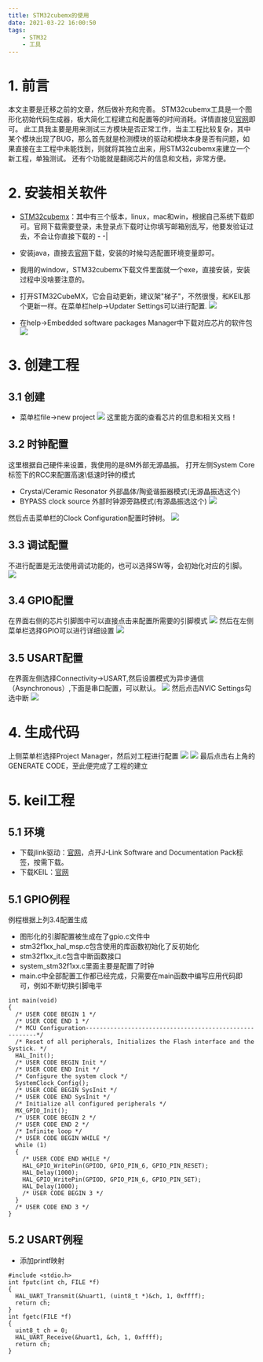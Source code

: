 ```yaml
---
title: STM32cubemx的使用
date: 2021-03-22 16:00:50
tags:
    - STM32
    - 工具
---
```


# 1. 前言
本文主要是迁移之前的文章，然后做补充和完善。
STM32cubemx工具是一个图形化初始代码生成器，极大简化工程建立和配置等的时间消耗。详情直接见[官网](https://www.st.com/zh/development-tools/stm32cubemx.html)即可。
此工具我主要是用来测试三方模块是否正常工作，当主工程比较复杂，其中某个模块出现了BUG，那么首先就是检测模块的驱动和模块本身是否有问题，如果直接在主工程中未能找到，则就将其独立出来，用STM32cubemx来建立一个新工程，单独测试。
还有个功能就是翻阅芯片的信息和文档，非常方便。

<!-- more -->
# 2. 安装相关软件

* [STM32cubemx](https://www.st.com/zh/development-tools/stm32cubemx.html)：其中有三个版本，linux，mac和win，根据自己系统下载即可。官网下载需要登录，未登录点下载时让你填写邮箱别乱写，他要发验证过去，不会让你直接下载的 - -|

* 安装java，直接去[官网](https://www.java.com/zh-CN/)下载，安装的时候勾选配置环境变量即可。

* 我用的window，STM32cubemx下载文件里面就一个exe，直接安装，安装过程中没啥要注意的。

* 打开STM32CubeMX，它会自动更新，建议架"梯子"，不然很慢，和KEIL那个更新一样。在菜单栏help->Updater Settings可以进行配置.
![](STM32cubemx的使用/p_1.png)

* 在help->Embedded software packages Manager中下载对应芯片的软件包
![](STM32cubemx的使用/p_2.png)

# 3. 创建工程

## 3.1 创建

* 菜单栏file->new project
![](STM32cubemx的使用/p_3.png)
这里能方面的查看芯片的信息和相关文档！

## 3.2 时钟配置
这里根据自己硬件来设置，我使用的是8M外部无源晶振。
打开左侧System Core标签下的RCC来配置高速\低速时钟的模式
* Crystal/Ceramic Resonator 外部晶体/陶瓷谐振器模式(无源晶振选这个)
* BYPASS clock source 外部时钟源旁路模式(有源晶振选这个)
![](STM32cubemx的使用/p_4.png)

然后点击菜单栏的Clock Configuration配置时钟树。
![](STM32cubemx的使用/p_5.png)


## 3.3 调试配置
不进行配置是无法使用调试功能的，也可以选择SW等，会初始化对应的引脚。
![](STM32cubemx的使用/p_6.png)

## 3.4 GPIO配置
在界面右侧的芯片引脚图中可以直接点击来配置所需要的引脚模式
![](STM32cubemx的使用/p_7.png)
然后在左侧菜单栏选择GPIO可以进行详细设置
![](STM32cubemx的使用/p_8.png)

## 3.5 USART配置
在界面左侧选择Connectivity->USART,然后设置模式为异步通信（Asynchronous）,下面是串口配置，可以默认。
![](STM32cubemx的使用/p_11.png)
然后点击NVIC Settings勾选中断
![](STM32cubemx的使用/p_12.png)


# 4. 生成代码
上侧菜单栏选择Project Manager，然后对工程进行配置
![](STM32cubemx的使用/p_9.png)
![](STM32cubemx的使用/p_10.png)
最后点击右上角的GENERATE CODE，至此便完成了工程的建立

# 5. keil工程
## 5.1 环境
* 下载jlink驱动：[官网](https://www.segger.com/downloads/jlink/)，点开J-Link Software and Documentation Pack标签，按需下载。
* 下载KEIL：[官网](https://www2.keil.com/mdk5/)

## 5.1 GPIO例程
例程根据上列3.4配置生成
* 图形化的引脚配置被生成在了gpio.c文件中
* stm32f1xx_hal_msp.c包含使用的库函数初始化了反初始化
* stm32f1xx_it.c包含中断函数接口
* system_stm32f1xx.c里面主要是配置了时钟
* main.c中全部配置工作都已经完成，只需要在main函数中编写应用代码即可，例如不断切换引脚电平
```
int main(void)
{
  /* USER CODE BEGIN 1 */
  /* USER CODE END 1 */
  /* MCU Configuration--------------------------------------------------------*/
  /* Reset of all peripherals, Initializes the Flash interface and the Systick. */
  HAL_Init();
  /* USER CODE BEGIN Init */
  /* USER CODE END Init */
  /* Configure the system clock */
  SystemClock_Config();
  /* USER CODE BEGIN SysInit */
  /* USER CODE END SysInit */
  /* Initialize all configured peripherals */
  MX_GPIO_Init();
  /* USER CODE BEGIN 2 */
  /* USER CODE END 2 */
  /* Infinite loop */
  /* USER CODE BEGIN WHILE */
  while (1)
  {
    /* USER CODE END WHILE */
    HAL_GPIO_WritePin(GPIOD, GPIO_PIN_6, GPIO_PIN_RESET);
    HAL_Delay(1000);
    HAL_GPIO_WritePin(GPIOD, GPIO_PIN_6, GPIO_PIN_SET);
    HAL_Delay(1000);
    /* USER CODE BEGIN 3 */
  }
  /* USER CODE END 3 */
}
```

## 5.2 USART例程
* 添加printf映射
```
#include <stdio.h>
int fputc(int ch, FILE *f)
{
  HAL_UART_Transmit(&huart1, (uint8_t *)&ch, 1, 0xffff);
  return ch;
}
int fgetc(FILE *f)
{
  uint8_t ch = 0;
  HAL_UART_Receive(&huart1, &ch, 1, 0xffff);
  return ch;
}
```

